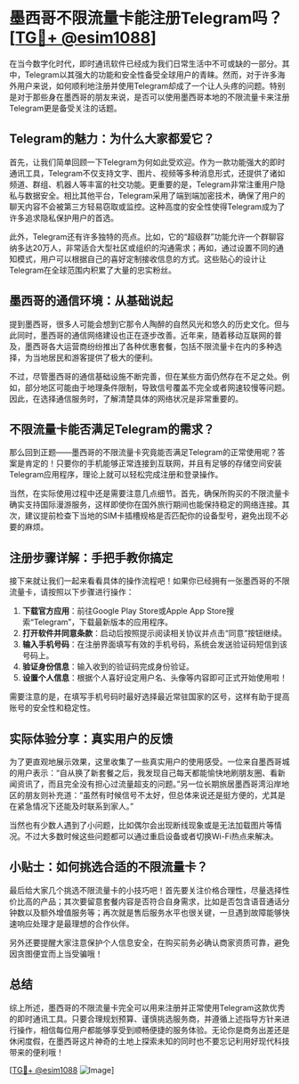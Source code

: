 # 墨西哥不限流量卡能注册Telegram吗？[[TG💪+ @esim1088](https://t.me/s/esim1088)]

在当今数字化时代，即时通讯软件已经成为我们日常生活中不可或缺的一部分。其中，Telegram以其强大的功能和安全性备受全球用户的青睐。然而，对于许多海外用户来说，如何顺利地注册并使用Telegram却成了一个让人头疼的问题。特别是对于那些身在墨西哥的朋友来说，是否可以使用墨西哥本地的不限流量卡来注册Telegram更是备受关注的话题。

## Telegram的魅力：为什么大家都爱它？

首先，让我们简单回顾一下Telegram为何如此受欢迎。作为一款功能强大的即时通讯工具，Telegram不仅支持文字、图片、视频等多种消息形式，还提供了诸如频道、群组、机器人等丰富的社交功能。更重要的是，Telegram非常注重用户隐私与数据安全。相比其他平台，Telegram采用了端到端加密技术，确保了用户的聊天内容不会被第三方轻易窃取或监控。这种高度的安全性使得Telegram成为了许多追求隐私保护用户的首选。

此外，Telegram还有许多独特的亮点。比如，它的“超级群”功能允许一个群聊容纳多达20万人，非常适合大型社区或组织的沟通需求；再如，通过设置不同的通知模式，用户可以根据自己的喜好定制接收信息的方式。这些贴心的设计让Telegram在全球范围内积累了大量的忠实粉丝。

## 墨西哥的通信环境：从基础说起

提到墨西哥，很多人可能会想到它那令人陶醉的自然风光和悠久的历史文化。但与此同时，墨西哥的通信网络建设也正在逐步改善。近年来，随着移动互联网的普及，墨西哥各大运营商纷纷推出了各种优惠套餐，包括不限流量卡在内的多种选择，为当地居民和游客提供了极大的便利。

不过，尽管墨西哥的通信基础设施不断完善，但在某些方面仍然存在不足之处。例如，部分地区可能由于地理条件限制，导致信号覆盖不完全或者网速较慢等问题。因此，在选择通信服务时，了解清楚具体的网络状况是非常重要的。

## 不限流量卡能否满足Telegram的需求？

那么回到正题——墨西哥的不限流量卡究竟能否满足Telegram的正常使用呢？答案是肯定的！只要你的手机能够正常连接到互联网，并且有足够的存储空间安装Telegram应用程序，理论上就可以轻松完成注册和登录操作。

当然，在实际使用过程中还是需要注意几点细节。首先，确保所购买的不限流量卡确实支持国际漫游服务，这样即使你在国外旅行期间也能保持稳定的网络连接。其次，建议提前检查下当地的SIM卡插槽规格是否匹配你的设备型号，避免出现不必要的麻烦。

## 注册步骤详解：手把手教你搞定

接下来就让我们一起来看看具体的操作流程吧！如果你已经拥有一张墨西哥的不限流量卡，请按照以下步骤进行操作：

1. **下载官方应用**：前往Google Play Store或Apple App Store搜索“Telegram”，下载最新版本的应用程序。
2. **打开软件并同意条款**：启动后按照提示阅读相关协议并点击“同意”按钮继续。
3. **输入手机号码**：在注册界面填写有效的手机号码，系统会发送验证码短信到该号码上。
4. **验证身份信息**：输入收到的验证码完成身份验证。
5. **设置个人信息**：根据个人喜好设定用户名、头像等内容即可正式开始使用啦！

需要注意的是，在填写手机号码时最好选择最近常驻国家的区号，这样有助于提高账号的安全性和稳定性。

## 实际体验分享：真实用户的反馈

为了更直观地展示效果，这里收集了一些真实用户的使用感受。一位来自墨西哥城的用户表示：“自从换了新套餐之后，我发现自己每天都能愉快地刷朋友圈、看新闻资讯了，而且完全没有担心过流量超支的问题。”另一位长期旅居墨西哥湾沿岸地区的朋友则补充道：“虽然有时候信号不太好，但总体来说还是挺方便的，尤其是在紧急情况下还能及时联系到家人。”

当然也有少数人遇到了小问题，比如偶尔会出现断线现象或是无法加载图片等情况。不过大多数时候这些问题都可以通过重启设备或者切换Wi-Fi热点来解决。

## 小贴士：如何挑选合适的不限流量卡？

最后给大家几个挑选不限流量卡的小技巧吧！首先要关注价格合理性，尽量选择性价比高的产品；其次要留意套餐内容是否符合自身需求，比如是否包含语音通话分钟数以及额外增值服务等；再次就是售后服务水平也很关键，一旦遇到故障能够快速响应处理才是最理想的合作伙伴。

另外还要提醒大家注意保护个人信息安全，在购买前务必确认商家资质可靠，避免因贪图便宜而上当受骗哦！

## 总结

综上所述，墨西哥的不限流量卡完全可以用来注册并正常使用Telegram这款优秀的即时通讯工具。只要合理规划预算、谨慎挑选服务商，并遵循上述指导方针来进行操作，相信每位用户都能够享受到顺畅便捷的服务体验。无论你是商务出差还是休闲度假，在墨西哥这片神奇的土地上探索未知的同时也不要忘记利用好现代科技带来的便利哦！

[[TG💪+ @esim1088](https://t.me/s/esim1088) ![Image](https://i.postimg.cc/4NQfJmqS/Snipaste-2025-05-13-00-14-12.png)]